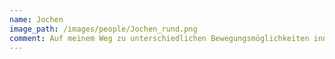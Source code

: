 ```yaml
---
name: Jochen
image_path: /images/people/Jochen_rund.png
comment: Auf meinem Weg zu unterschiedlichen Bewegungsmöglichkeiten innerhalb der letzten 35 Jahre, Leichtathletik(Sprint), Sqash, Badminton, Fitnessstudio, Radport etc. hat es mich aufgrund eines mentalen Grundbedürfnis immer wieder stark in die Natur gezogen, um dort nicht nur körperlich...
---
```

